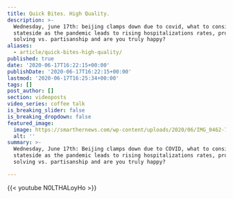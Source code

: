 ```yaml
---
title: Quick Bites. High Quality.
description: >-
  Wednesday, june 17th: beijing clamps down due to covid, what to consider
  stateside as the pandemic leads to rising hospitalizations rates, problem
  solving vs. partisanship and are you truly happy?
aliases:
  - article/quick-bites-high-quality/
published: true
date: '2020-06-17T16:22:15+00:00'
publishDate: '2020-06-17T16:22:15+00:00'
lastmod: '2020-06-17T16:25:34+00:00'
tags: []
post_author: []
section: videoposts
video_series: coffee talk
is_breaking_slider: false
is_breaking_dropdown: false
featured_image:
  image: https://smarthernews.com/wp-content/uploads/2020/06/IMG_0462-769x1024.jpg
  alt: ''
summary: >-
  Wednesday, June 17th: Beijing clamps down due to COVID, what to consider
  stateside as the pandemic leads to rising hospitalizations rates, problem
  solving vs. partisanship and are you truly happy?

---
```

{{< youtube N0LTHALoyHo >}}